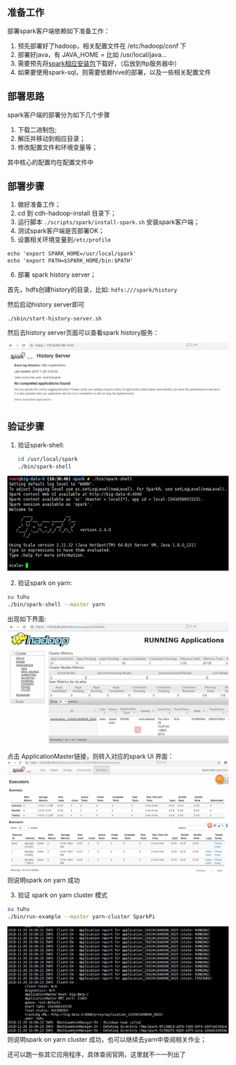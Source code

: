 ## 准备工作
部署spark客户端依赖如下准备工作：
1. 预先部署好了hadoop，相关配置文件在 /etc/hadoop/conf 下
2. 部署好java，有 JAVA_HOME = 比如 /usr/local/java...
3. 需要预先将[spark相应安装包](http://spark.apache.org/downloads.html )下载好，（后放到ftp服务器中）
4. 如果要使用spark-sql，则需要依赖hive的部署，以及一些相关配置文件

## 部署思路
spark客户端的部署分为如下几个步骤
1. 下载二进制包; 
2. 解压并移动到相应目录；
3. 修改配置文件和环境变量等；

其中核心的配置均在配置文件中

## 部署步骤
1. 做好准备工作； 
2. cd 到 cdh-hadoop-install 目录下；
3. 运行脚本 `./scripts/spark/install-spark.sh` 安装spark客户端；
4. 测试spark客户端是否部署OK；
5. 设置相关环境变量到`/etc/profile`

```shell
echo 'export SPARK_HOME=/usr/local/spark'
echo 'export PATH=$SPARK_HOME/bin:$PATH'
```

6. 部署 spark history server；

首先，hdfs创建history的目录，比如: `hdfs:///spark/history`

然后启动history server即可

```
./sbin/start-history-server.sh
```

然后去history server页面可以查看spark history服务：

![](../../img/spark/6_spark_history.png)

## 验证步骤

1. 验证spark-shell: 

   ``` sh
   cd /usr/local/spark
   ./bin/spark-shell
   ```

![](../../img/spark/1_spark_shell.png)

2. 验证spark on yarn:

``` sh
su tuhu
./bin/spark-shell --master yarn
```

出现如下界面:
![](../../img/spark/3_spark_shell_yarn.png)
点击 ApplicationMaster链接，则转入对应的spark UI 界面：
![](../../img/spark/4_spark_shell_am.png)
则说明spark on yarn 成功

3. 验证 spark on yarn cluster 模式

``` sh
su tuhu
./bin/run-example --master yarn-cluster SparkPi
```
![](../../img/spark/5_spark_pi_cluster.png)
则说明spark on yarn cluster 成功，也可以继续去yarn中查阅相关作业；

还可以跑一些其它应用程序，具体查阅官网，这里就不一一列出了